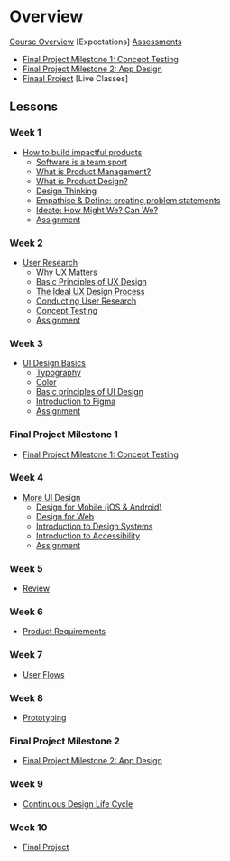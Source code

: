 # Overview

[Course Overview](pm-and-design.md)
[Expectations]
[Assessments](assessments.md)
- [Final Project Milestone 1: Concept Testing](concept-testing.md)
- [Final Project Milestone 2: App Design](app-design.md)
- [Finaal Project](final-project.md)
[Live Classes]


## Lessons

### Week 1

- [How to build impactful products](lessons/software-dev-teams.md)
  - [Software is a team sport](lessons/software-team/basics.md)
  - [What is Product Management?](lessons/software-team/what-is-pm.md)
  - [What is Product Design?](lessons/software-team/what-is-design.md)
  - [Design Thinking](lessons/software-team/design-thinking.md)
  - [Empathise & Define: creating problem statements](lessons/software-team/empathize-and-define.md)
  - [Ideate: How Might We? Can We?](lessons/software-team/how-might-we.md)
  - [Assignment](lessons/software-team/assignment.md)

### Week 2

- [User Research](lessons/ux-design-process.md)
  - [Why UX Matters](lessons/ux-design-process/why-ux-matters.md)
  - [Basic Principles of UX Design](lessons/ux-design-process/principles-ux-design.md)
  - [The Ideal UX Design Process](lessons/ux-design-process/ideal-design-process.md)
  - [Conducting User Research](lessons/ux-design-process/conducting-user-research.md)
  - [Concept Testing](lessons/ux-design-process/concept-testing.md)
  - [Assignment](lessons/ux-design-process/assignment.md)

### Week 3

- [UI Design Basics](lessons/ui-design-basics.md)
  - [Typography](lessons/ui-design-basics/typography.md)
  - [Color](lessons/ui-design-basics/color.md)
  - [Basic principles of UI Design](lessons/ui-design-basics/basic-principles.md)
  - [Introduction to Figma](lessons/ui-design-basics/introduction-to-Figma.md)
  - [Assignment](lessons/ui-design-basics/assignment.md)


### Final Project Milestone 1
- [Final Project Milestone 1: Concept Testing](concept-testing.md)

### Week 4

- [More UI Design](lessons/more-ui-design.md)
  - [Design for Mobile (iOS & Android)](lessons/more-ui-design/mobile.md)
  - [Design for Web](lessons/more-ui-design/web.md)
  - [Introduction to Design Systems](lessons/more-ui-design/design-systems.md)
  - [Introduction to Accessibility](lessons/more-ui-design/accessibility.md)
  - [Assignment](lessons/more-ui-design/assignment.md)

### Week 5
- [Review]()


### Week 6
- [Product Requirements]()


### Week 7
- [User Flows]()

### Week 8
- [Prototyping]()

### Final Project Milestone 2
- [Final Project Milestone 2: App Design]()

### Week 9
- [Continuous Design Life Cycle]()

### Week 10
- [Final Project](final-project.md)

